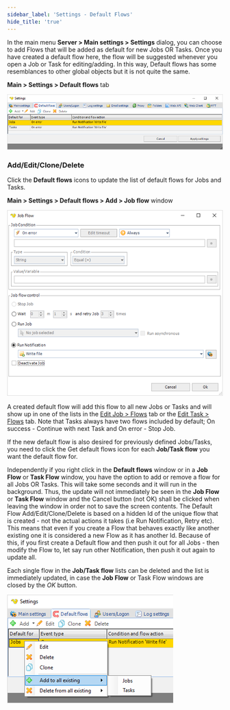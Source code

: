 ```yaml
---
sidebar_label: 'Settings - Default Flows'
hide_title: 'true'
---
```


In the main menu **Server > Main settings > Settings** dialog, you can choose to add Flows that will be added as default for new Jobs OR Tasks. Once you have created a default flow here, the flow will be suggested whenever you open a Job or Task for editing/adding. In this way, Default flows has some resemblances to other global objects but it is not quite the same.
 
**Main > Settings > Default flows** tab


![](../../../static/img/serversettingsdefaultflows.png)

### Add/Edit/Clone/Delete

Click the **Default flows** icons to update the list of default flows for Jobs and Tasks.
 
**Main > Settings > Default flows > Add > Job flow** window

![](../../../static/img/serversettingsdefaultflowsadd.png)

A created default flow will add this flow to all new Jobs or Tasks and will show up in one of the lists in the [Edit Job > Flows](editjobflows) tab or the [Edit Task > Flows](edittaskflows) tab. Note that Tasks always have two flows included by default; On success - Continue with next Task and On error - Stop Job.
 
If the new default flow is also desired for previously defined Jobs/Tasks, you need to click the Get default flows icon for each **Job/Task flow** you want the default flow for.
 
Independently if you right click in the **Default flows** window or in a **Job Flow** or **Task Flow** window, you have the option to add or remove a flow for all Jobs OR Tasks. This will take some seconds and it will run in the background. Thus, the update will not immediately be seen in the **Job Flow** or **Task Flow** window and the Cancel button (not OK) shall be clicked when leaving the window in order not to save the screen contents. The Default Flow Add/Edit/Clone/Delete is based on a hidden Id of the unique flow that is created - not the actual actions it takes (i.e Run Notification, Retry etc). This means that even if you create a Flow that behaves exactly like another existing one it is considered a new Flow as it has another Id. Because of this, if you first create a Default flow and then push it out for all Jobs - then modify the Flow to, let say run other Notification, then push it out again to update all.
 
Each single flow in the **Job/Task flow** lists can be deleted and the list is immediately updated, in case the **Job Flow** or Task Flow windows are closed by the _OK_ button.

![](../../../static/img/serversettingsdefaultflowsedit.png)